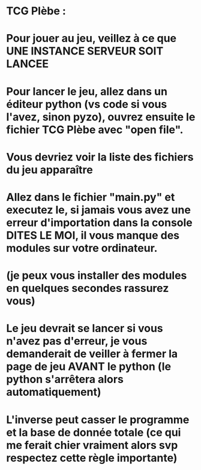 # TCG Plèbe :

# Pour jouer au jeu, veillez à ce que UNE INSTANCE SERVEUR SOIT LANCEE

# Pour lancer le jeu, allez dans un éditeur python (vs code si vous l'avez, sinon pyzo), ouvrez ensuite le fichier TCG Plèbe avec "open file". 

# Vous devriez voir la liste des fichiers du jeu apparaître

# Allez dans le fichier "main.py" et executez le, si jamais vous avez une erreur d'importation dans la console DITES LE MOI, il vous manque des modules sur votre ordinateur.
# (je peux vous installer des modules en quelques secondes rassurez vous)

# Le jeu devrait se lancer si vous n'avez pas d'erreur, je vous demanderait de veiller à fermer la page de jeu AVANT le python (le python s'arrêtera alors automatiquement)
# L'inverse peut casser le programme et la base de donnée totale (ce qui me ferait chier vraiment alors svp respectez cette règle importante)
